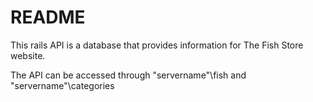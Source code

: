 # README

This rails API is a database that provides information for The Fish Store website.

The API can be accessed through "servername"\fish and "servername"\categories
